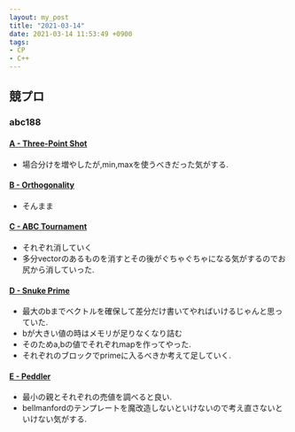 ```yaml
---
layout: my_post
title: "2021-03-14"
date: 2021-03-14 11:53:49 +0900
tags:
- CP
- C++ 
---
```

## 競プロ
### abc188
#### [A - Three-Point Shot](https://atcoder.jp/contests/abc188/tasks/abc188_a)
- 場合分けを増やしたが,min,maxを使うべきだった気がする.

#### [B - Orthogonality](https://atcoder.jp/contests/abc188/tasks/abc188_b)
- そんまま

#### [C - ABC Tournament](https://atcoder.jp/contests/abc188/tasks/abc188_c)
- それぞれ消していく
- 多分vectorのあるものを消すとその後がぐちゃぐちゃになる気がするのでお尻から消していった.

#### [D - Snuke Prime](https://atcoder.jp/contests/abc188/tasks/abc188_d)
- 最大のbまでベクトルを確保して差分だけ書いてやればいけるじゃんと思っていた.
- bが大きい値の時はメモリが足りなくなり詰む
- そのためa,bの値でそれぞれmapを作ってやった.
- それぞれのブロックでprimeに入るべきか考えて足していく.

#### [E - Peddler](https://atcoder.jp/contests/abc188/tasks/abc188_e)
- 最小の親とそれぞれの売値を調べると良い.
- bellmanfordのテンプレートを魔改造しないといけないので考え直さないといけない気がする.
